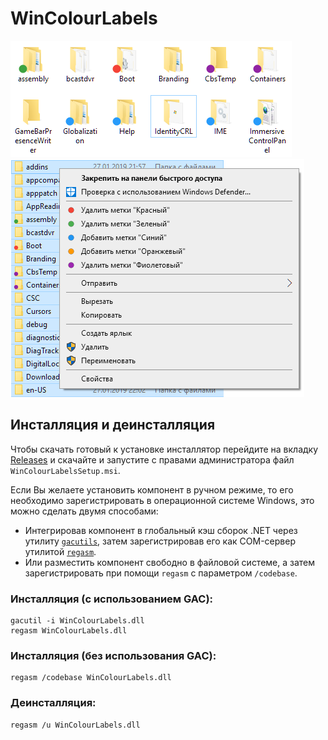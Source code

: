 # WinColourLabels

![IconOverlay](./Docs/iconoverlays.png)
![ContextMenu](./Docs/contextmenu.png)

## Инсталляция и деинсталляция
Чтобы скачать готовый к установке инсталлятор перейдите на вкладку [Releases](https://github.com/habro430/WinColourLabels/releases) и скачайте и запустите с правами администратора файл `WinColourLabelsSetup.msi`.

Если Вы желаете установить компонент в ручном режиме, то его необходимо зарегистрировать в операционной системе Windows, это можно сделать двумя способами:

+ Интегрировав компонент в глобальный кэш сборок .NET через утилиту [`gacutils`](https://docs.microsoft.com/ru-ru/dotnet/framework/app-domains/how-to-install-an-assembly-into-the-gac), затем зарегистрировав его как COM-сервер утилитой [`regasm`](https://docs.microsoft.com/ru-ru/dotnet/framework/tools/regasm-exe-assembly-registration-tool).
+ Или разместить компонент свободно в файловой системе, а затем зарегистрировать при помощи `regasm` с параметром `/codebase`.

### Инсталляция (с использованием GAC):
```
gacutil -i WinColourLabels.dll
regasm WinColourLabels.dll
```

### Инсталляция (без использования GAC):
```
regasm /codebase WinColourLabels.dll
```

### Деинсталляция:
```
regasm /u WinColourLabels.dll
```
